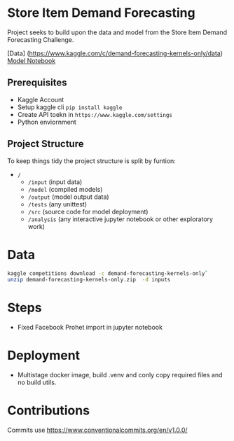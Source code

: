 # Store Item Demand Forecasting

Project seeks to build upon the data and model from the Store Item Demand Forecasting Challenge.

[Data] (https://www.kaggle.com/c/demand-forecasting-kernels-only/data)
[Model Notebook](https://www.kaggle.com/code/ashishpatel26/light-gbm-demand-forecasting/notebook)

## Prerequisites

- Kaggle Account
- Setup kaggle cli  `pip install kaggle`
- Create API toekn in `https://www.kaggle.com/settings`
- Python enviornment

## Project Structure

To keep things tidy the project structure is split by funtion:

- `/`
  - `/input` (input data)
  - `/model` (compiled models)
  - `/output` (model output data)
  - `/tests` (any unittest)
  - `/src` (source code for model deployment)
  - `/analysis` (any interactive jupyter notebook or other exploratory work)

# Data

```bash
kaggle competitions download -c demand-forecasting-kernels-only` 
unzip demand-forecasting-kernels-only.zip  -d inputs
```

# Steps

- Fixed Facebook Prohet import in jupyter notebook

# Deployment

- Multistage docker image, build .venv and conly copy required files and no build utils.

# Contributions

Commits use https://www.conventionalcommits.org/en/v1.0.0/

